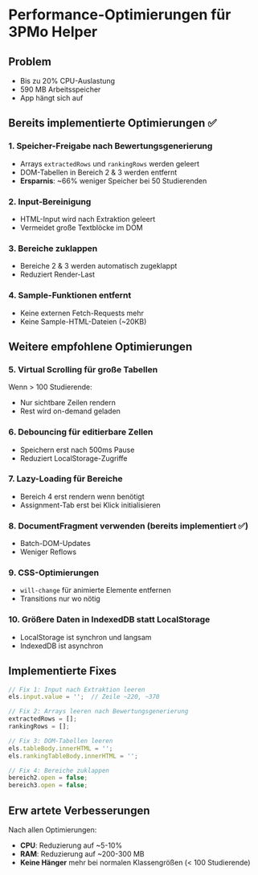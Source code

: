 # Performance-Optimierungen für 3PMo Helper

## Problem
- Bis zu 20% CPU-Auslastung
- 590 MB Arbeitsspeicher
- App hängt sich auf

## Bereits implementierte Optimierungen ✅

### 1. Speicher-Freigabe nach Bewertungsgenerierung
- Arrays `extractedRows` und `rankingRows` werden geleert
- DOM-Tabellen in Bereich 2 & 3 werden entfernt
- **Ersparnis**: ~66% weniger Speicher bei 50 Studierenden

### 2. Input-Bereinigung
- HTML-Input wird nach Extraktion geleert
- Vermeidet große Textblöcke im DOM

### 3. Bereiche zuklappen
- Bereiche 2 & 3 werden automatisch zugeklappt
- Reduziert Render-Last

### 4. Sample-Funktionen entfernt
- Keine externen Fetch-Requests mehr
- Keine Sample-HTML-Dateien (~20KB)

## Weitere empfohlene Optimierungen

### 5. Virtual Scrolling für große Tabellen
Wenn > 100 Studierende:
- Nur sichtbare Zeilen rendern
- Rest wird on-demand geladen

### 6. Debouncing für editierbare Zellen
- Speichern erst nach 500ms Pause
- Reduziert LocalStorage-Zugriffe

### 7. Lazy-Loading für Bereiche
- Bereich 4 erst rendern wenn benötigt
- Assignment-Tab erst bei Klick initialisieren

### 8. DocumentFragment verwenden (bereits implementiert ✅)
- Batch-DOM-Updates
- Weniger Reflows

### 9. CSS-Optimierungen
- `will-change` für animierte Elemente entfernen
- Transitions nur wo nötig

### 10. Größere Daten in IndexedDB statt LocalStorage
- LocalStorage ist synchron und langsam
- IndexedDB ist asynchron

## Implementierte Fixes

```javascript
// Fix 1: Input nach Extraktion leeren
els.input.value = '';  // Zeile ~220, ~370

// Fix 2: Arrays leeren nach Bewertungsgenerierung
extractedRows = [];
rankingRows = [];

// Fix 3: DOM-Tabellen leeren
els.tableBody.innerHTML = '';
els.rankingTableBody.innerHTML = '';

// Fix 4: Bereiche zuklappen
bereich2.open = false;
bereich3.open = false;
```

## Erw artete Verbesserungen

Nach allen Optimierungen:
- **CPU**: Reduzierung auf ~5-10%
- **RAM**: Reduzierung auf ~200-300 MB
- **Keine Hänger** mehr bei normalen Klassengrößen (< 100 Studierende)
